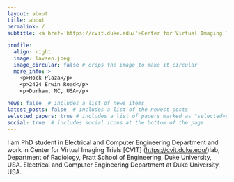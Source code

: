 ```yaml
---
layout: about
title: about
permalink: /
subtitle: <a href='https://cvit.duke.edu/'>Center for Virtual Imaging Trials</a>. Address. Contacts. Moto. Etc.

profile:
  align: right
  image: lavsen.jpeg
  image_circular: false # crops the image to make it circular
  more_info: >
    <p>Hock Plaza</p>
    <p>2424 Erwin Road</p>
    <p>Durham, NC, USA</p>

news: false  # includes a list of news items
latest_posts: false  # includes a list of the newest posts
selected_papers: true # includes a list of papers marked as "selected={true}"
social: true  # includes social icons at the bottom of the page
---
```


I am PhD student in Electrical and Computer Engineering Department and work in Center for Virtual Imaging Trials [CVIT] (https://cvit.duke.edu/)lab, Department of Radiology, Pratt School of Engineering, Duke University, USA. Electrical and Computer Engineering Department at Duke University, USA.

<!-- Put your address / P.O. box / other info right below your picture. You can also disable any of these elements by editing `profile` property of the YAML header of your `_pages/about.md`. Edit `_bibliography/papers.bib` and Jekyll will render your [publications page](/al-folio/publications/) automatically. -->

<!-- Link to your social media connections, too. This theme is set up to use [Font Awesome icons](http://fortawesome.github.io/Font-Awesome/) and [Academicons](https://jpswalsh.github.io/academicons/), like the ones below. Add your Facebook, Twitter, LinkedIn, Google Scholar, or just disable all of them. -->